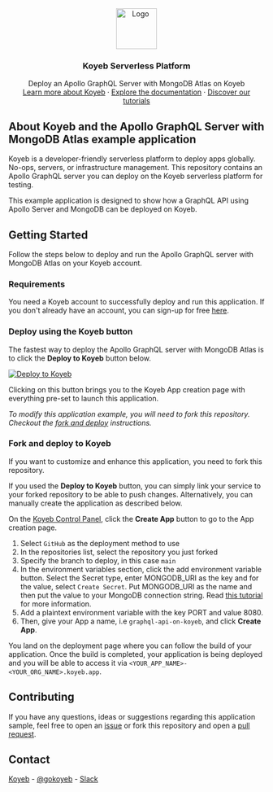 <div align="center">
  <a href="https://koyeb.com">
    <img src="https://www.koyeb.com/static/images/icons/koyeb.svg" alt="Logo" width="80" height="80">
  </a>
  <h3 align="center">Koyeb Serverless Platform</h3>
  <p align="center">
    Deploy an Apollo GraphQL Server with MongoDB Atlas on Koyeb
    <br />
    <a href="https://koyeb.com">Learn more about Koyeb</a>
    ·
    <a href="https://koyeb.com/docs">Explore the documentation</a>
    ·
    <a href="https://koyeb.com/tutorials">Discover our tutorials</a>
  </p>
</div>


## About Koyeb and the Apollo GraphQL Server with MongoDB Atlas example application

Koyeb is a developer-friendly serverless platform to deploy apps globally. No-ops, servers, or infrastructure management.
This repository contains an Apollo GraphQL server you can deploy on the Koyeb serverless platform for testing.

This example application is designed to show how a GraphQL API using Apollo Server and MongoDB can be deployed on Koyeb.

## Getting Started

Follow the steps below to deploy and run the Apollo GraphQL server with MongoDB Atlas on your Koyeb account.

### Requirements

You need a Koyeb account to successfully deploy and run this application. If you don't already have an account, you can sign-up for free [here](https://app.koyeb.com/auth/signup).

### Deploy using the Koyeb button

The fastest way to deploy the Apollo GraphQL server with MongoDB Atlas is to click the **Deploy to Koyeb** button below.

[![Deploy to Koyeb](https://www.koyeb.com/static/images/deploy/button.svg)](https://app.koyeb.com/apps/deploy?type=git&repository=github.com%2Fkoyeb%2Fexample-apollo-grapqhl-server-with-mongodb-atlas&branch=main&env%5BMONGODB_URI%5D=&name=apollo-graphql-on-koyeb)

Clicking on this button brings you to the Koyeb App creation page with everything pre-set to launch this application.

_To modify this application example, you will need to fork this repository. Checkout the [fork and deploy](#fork-and-deploy-to-koyeb) instructions._

### Fork and deploy to Koyeb

If you want to customize and enhance this application, you need to fork this repository.

If you used the **Deploy to Koyeb** button, you can simply link your service to your forked repository to be able to push changes.
Alternatively, you can manually create the application as described below.

On the [Koyeb Control Panel](//app.koyeb.com/apps), click the **Create App** button to go to the App creation page.

1. Select `GitHub` as the deployment method to use
2. In the repositories list, select the repository you just forked
3. Specify the branch to deploy, in this case `main`
4. In the environment variables section, click the add environment variable button. Select the Secret type, enter MONGODB_URI as the key and for the value, select `Create Secret`. Put MONGODB_URI as the name and then put the value to your MongoDB connection string. Read [this tutorial](//www.koyeb.com/tutorials/deploy-a-graphql-api-with-mongodb-atlas-and-apollo-server-on-koyeb) for more information.
5. Add a plaintext environment variable with the key PORT and value 8080.
6. Then, give your App a name, i.e `graphql-api-on-koyeb`, and click **Create App**.

You land on the deployment page where you can follow the build of your application. Once the build is completed, your application is being deployed and you will be able to access it via `<YOUR_APP_NAME>-<YOUR_ORG_NAME>.koyeb.app`.

## Contributing

If you have any questions, ideas or suggestions regarding this application sample, feel free to open an [issue](//github.com/koyeb/example-apollo-grapqhl-server-with-mongodb-atlas/issues) or fork this repository and open a [pull request](//github.com/koyeb/example-apollo-grapqhl-server-with-mongodb-atlas/pulls).

## Contact

[Koyeb](https://www.koyeb.com) - [@gokoyeb](https://twitter.com/gokoyeb) - [Slack](http://slack.koyeb.com/)
